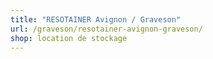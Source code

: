 ```yaml
---
title: "RESOTAINER Avignon / Graveson"
url: /graveson/resotainer-avignon-graveson/
shop: location de stockage
---
```

